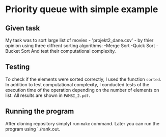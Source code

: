 # Priority queue with simple example

## Given task
My task was to sort large list of movies - 'projekt2_dane.csv' - by thier opinion using three diffrent sorting algorithms:
-Merge Sort
-Quick Sort
-Bucket Sort
And test their computational complexity.

## Testing
To check if the elements were sorted correctly, I used the function `sorted`. 
In addition to test computational complexity, I conducted tests of the execution time of the operation depending on the number of elements on list.
All results are shown in `PAMSI_2.pdf`.

## Running the program
After cloning repository simplyt run ` make ` command. Later you can run the program using `./rank.out.
